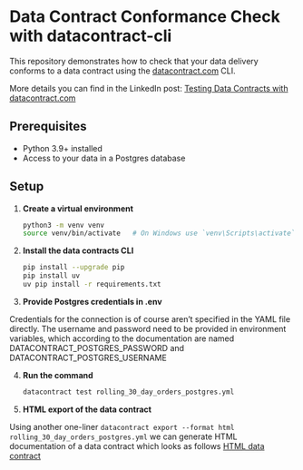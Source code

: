 # Data Contract Conformance Check with datacontract-cli

This repository demonstrates how to check that your data delivery conforms to a data contract using the [datacontract.com](https://datacontract.com) CLI.

More details you can find in the LinkedIn post: [Testing Data Contracts with datacontract.com](https://www.linkedin.com/feed/update/urn:li:activity:7375296445676945408/)

## Prerequisites

- Python 3.9+ installed
- Access to your data in a Postgres database 

## Setup

1. **Create a virtual environment**  
   ```bash
   python3 -m venv venv
   source venv/bin/activate   # On Windows use `venv\Scripts\activate`
   ```


2. **Install the data contracts CLI**
    ```bash
    pip install --upgrade pip
    pip install uv
    uv pip install -r requirements.txt
    ```

3. **Provide Postgres credentials in .env**

Credentials for the connection is of course aren’t specified in the YAML file directly. 
The username and password need to be provided in environment variables, which according to the documentation are named DATACONTRACT_POSTGRES_PASSWORD and DATACONTRACT_POSTGRES_USERNAME

4. **Run the command**
    ```bash
    datacontract test rolling_30_day_orders_postgres.yml
    ```

5. **HTML export of the data contract**

Using another one-liner `datacontract export --format html rolling_30_day_orders_postgres.yml` we can generate HTML documentation of a data contract which looks as follows [HTML data contract](https://yurychebiryak.github.io/jaffle-shop-data-contract/)

